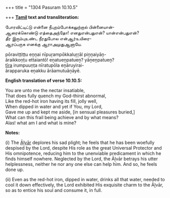 +++
title = "1304 Pasuram 10.10.5"

+++
**[Tamil](/definition/tamil#history "show Tamil definitions") text and transliteration:**

போரவிட்டிட்டு என்னை நீபுறம்போக்கலுற்றால் பின்னையான்-  
ஆரைக்கொண்டு எத்தைஅந்தோ! எனதுஎன்பதுஎன்? யான்என்பதுஎன்?  
தீர இரும்புஉண்ட நீரதுபோல என்ஆர்உயிரை-  
ஆரப்பருக எனக்கு ஆராஅமுதுஆனாயே.

pōraviṭṭiṭṭu eṉṉai nīpuṟampōkkaluṟṟāl piṉṉaiyāṉ-  
āraikkoṇṭu ettaiantō! eṉatueṉpatueṉ? yāṉeṉpatueṉ?  
[tīra](/definition/tira#history "show tīra definitions") irumpuuṇṭa nīratupōla eṉāruyirai-  
ārapparuka eṉakku ārāamutuāṉāyē.

**English translation of verse 10.10.5:**

You are unto me the nectar insatiable,  
That does fully quench my God-thirst abnormal,  
Like the red-hot iron having its fill, jolly well,  
When dipped in water and yet if You, my Lord,  
Gave me up and kept me aside, [in sensual pleasures buried,]  
What can this frail being achieve and by what means?  
Alas! what am I and what is mine?

**Notes:**

\(i\) The [Āḻvār](/definition/aḻvar#vaishnavism "show Āḻvār definitions") deplores his sad plight; he feels that he has been woefully despised by the Lord, despite His role as the great Universal Protector and His omnipotence, reducing him to the unenviable predicament in which he finds himself nowhere. Neglected by the Lord, the Āḻvār betrays his utter helplessness, neither he nor any one else can help him. And so, he feels done up.

\(ii\) Even as the red-hot iron, dipped in water, drinks all that water, needed to cool it down effectively, the Lord exhibited His exquisite charm to the Āḻvār, so as to entice his soul and consume it, in full.


